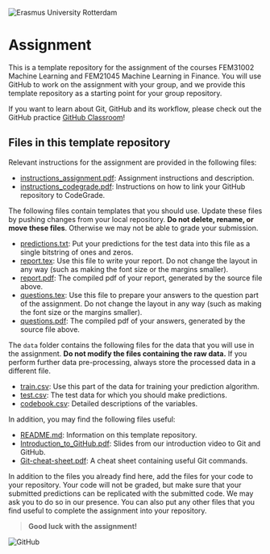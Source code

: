 ![Erasmus University Rotterdam](https://user-images.githubusercontent.com/110971916/187711225-ec2e309b-f6dd-4b30-978e-e7d2e4218951.png)


# Assignment

This is a template repository for the assignment of the courses FEM31002 Machine Learning and FEM21045 Machine Learning in Finance. You will use GitHub to work on the assignment with your group, and we provide this template repository as a starting point for your group repository.

If you want to learn about Git, GitHub and its workflow, please check out the GitHub practice [GitHub Classroom](https://classroom.github.com/classrooms/111864603-machinelearning2022)!


## Files in this template repository

Relevant instructions for the assignment are provided in the following files:

- [instructions_assignment.pdf](/instructions_assignment.pdf): Assignment instructions and description.
- [instructions_codegrade.pdf](/instructions_codegrade.pdf): Instructions on how to link your GitHub repository to CodeGrade.

The following files contain templates that you should use. Update these files by pushing changes from your local repository. **Do not delete, rename, or move these files**. Otherwise we may not be able to grade your submission.

- [predictions.txt](/predictions.txt): Put your predictions for the test data into this file as a single bitstring of ones and zeros.
- [report.tex](/report.tex): Use this file to write your report. Do not change the layout in any way (such as making the font size or the margins smaller).
- [report.pdf](/report.pdf): The compiled pdf of your report, generated by the source file above.
- [questions.tex](/questions.tex): Use this file to prepare your answers to the question part of the assignment. Do not change the layout in any way (such as making the font size or the margins smaller).
- [questions.pdf](/questions.pdf): The compiled pdf of your answers, generated by the source file above.

The `data` folder contains the following files for the data that you will use in the assignment. **Do not modify the files containing the raw data.** If you perform further data pre-processing, always store the processed data in a different file.

- [train.csv](/data/train.csv): Use this part of the data for training your prediction algorithm.
- [test.csv](/data/test.csv): The test data for which you should make predictions.
- [codebook.csv](/data/codebook.csv): Detailed descriptions of the variables.

In addition, you may find the following files useful:

- [README.md](/README.md): Information on this template repository.
- [Introduction_to_GitHub.pdf](/Introduction_to_GitHub.pdf): Slides from our introduction video to Git and GitHub.
- [Git-cheat-sheet.pdf](Git-cheat-sheet.pdf): A cheat sheet containing useful Git commands.

In addition to the files you already find here, add the files for your code to your repository. Your code will not be graded, but make sure that your submitted predictions can be replicated with the submitted code. We may ask you to do so in our presence. You can also put any other files that you find useful to complete the assignment into your repository.


> **Good luck with the assignment!**


![GitHub](https://user-images.githubusercontent.com/110971916/187712299-e24faf19-1c1c-4d28-9713-02c26f1f748e.png)
